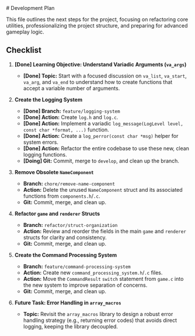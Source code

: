 <plan>
# Development Plan

This file outlines the next steps for the project, focusing on refactoring core utilities, professionalizing the project structure, and preparing for advanced gameplay logic.

## Checklist

1.  **[Done] Learning Objective: Understand Variadic Arguments (`va_args`)**
    -   **[Done] Topic:** Start with a focused discussion on `va_list`, `va_start`, `va_arg`, and `va_end` to understand how to create functions that accept a variable number of arguments.

2.  **Create the Logging System**
    -   **[Done] Branch:** `feature/logging-system`
    -   **[Done] Action:** Create `log.h` and `log.c`.
    -   **[Done] Action:** Implement a variadic `log_message(LogLevel level, const char *format, ...)` function.
    -   **[Done] Action:** Create a `log_perror(const char *msg)` helper for system errors.
    -   **[Done] Action:** Refactor the entire codebase to use these new, clean logging functions.
    -   **[Doing] Git:** Commit, merge to `develop`, and clean up the branch.

3.  **Remove Obsolete `NameComponent`**
    -   **Branch:** `chore/remove-name-component`
    -   **Action:** Delete the unused `NameComponent` struct and its associated functions from `components.h`/`.c`.
    -   **Git:** Commit, merge, and clean up.

4.  **Refactor `game` and `renderer` Structs**
    -   **Branch:** `refactor/struct-organization`
    -   **Action:** Review and reorder the fields in the main `game` and `renderer` structs for clarity and consistency.
    -   **Git:** Commit, merge, and clean up.

5.  **Create the Command Processing System**
    -   **Branch:** `feature/command-processing-system`
    -   **Action:** Create new `command_processing_system.h`/`.c` files.
    -   **Action:** Move the `CommandResult` `switch` statement from `game.c` into the new system to improve separation of concerns.
    -   **Git:** Commit, merge, and clean up.

6.  **Future Task: Error Handling in `array_macros`**
    -   **Topic:** Revisit the `array_macros` library to design a robust error handling strategy (e.g., returning error codes) that avoids direct logging, keeping the library decoupled.
</plan>